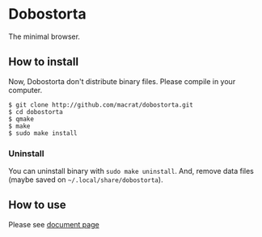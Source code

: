 Dobostorta
==========

The minimal browser.

## How to install
Now, Dobostorta don't distribute binary files. Please compile in your computer.
```
$ git clone http://github.com/macrat/dobostorta.git
$ cd dobostorta
$ qmake
$ make
$ sudo make install
```

### Uninstall
You can uninstall binary with `sudo make uninstall`.
And, remove data files (maybe saved on `~/.local/share/dobostorta`).

## How to use
Please see [document page](https://macrat.github.io/dobostorta/)
